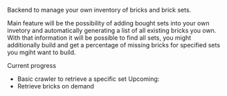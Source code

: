 Backend to manage your own inventory of bricks and brick sets.

Main feature will be the possibility of adding bought sets into your own invetory
and automatically generating a list of all existing bricks you own.
With that information it will be possible to find all sets, you might additionally build
and get a percentage of missing bricks for specified sets you mgiht want to build.

Current progress
- Basic crawler to retrieve a specific set
Upcoming:
- Retrieve bricks on demand